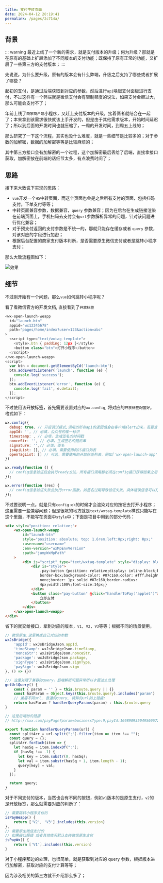 ```yaml
---
title: 支付中转页面
date: 2024-04-12 20:19:41
permalink: /pages/2c714a/
---
```


<Badge text="项目Demo" type="error" vertical="middle"/>

## 背景

::: warning
最近上线了一个新的需求，就是支付版本的升级；何为升级？那就是在原有的基础上扩展添加了不同版本的支付功能；既保持了原有正常的功能，又扩展了一些第三方的支付版本；
:::

先说说，为什么要升级，原有的版本会有什么弊端，升级之后支持了哪些或者扩展了哪些？

起初的支付，是通过后端获取到对应的参数，然后进行`api`唤起支付面板进行支付，不过这样有一个弊端就是微信支付会有限制额度的说法，如果支付金额过大，那么可能会支付不了；

年前上线了`商家商户端`小程序，又赶上支付版本的升级，接着俩者就结合在一起了；本来拿到该需求很快就该上手开发的，但是由于其他需求版本，开始时间延迟了；所以到后面的开发时间也就压缩了，一周的开发时间，到周五上线的；

那么研究了一下这个流程，其实也没什么难度，就是一些细节是比较多的；对于参数的加解密，数据的加解密等等是比较麻烦的；

其中第三方接口会有加解密的一个过程，这个加解密最后丢给了后端，直接拿接口获取，加解密放在前端的话细节太多，有点浪费时间了；

## 思路

接下来大致说下实现的思路：

- `vue`开发一个`H5`中转页面，而这个页面也会是之后所有支付的页面，包括扫码支付，下单支付等等；
- 中转页面兼容参数，数据兼容，`query` 参数兼容；因为在后台在生成链接渲染在前端页面上，手机扫码去支付会有`url`参数解析异常的问题，针对该问题进行优化兼容；
- 对于预支付返回的支付参数是不统一的，那就只能存在缓存或者 `query` 参数，对该对应的字段进行加密；
- 根据后台配置的商家支付版本判断，是否需要原生微信支付或者是跳转小程序支付；

那么大致流程图如下：

![效果](https://qiniu.wangxiaoze.wang/hexo-blog/wechat_pay.png)

## 细节

不过刚开始有一个问题，那么`vue`如何跳转小程序呢？

看了看微信官方的开发文档, 直接看到了`开放标签`

```js
<wx-open-launch-weapp
  id="launch-btn"
  appid="wx12345678"
  path="pages/home/index?user=123&action=abc"
>
  <script type="text/wxtag-template">
    <style>.btn { padding: 12px }</style>
    <button class="btn">打开小程序</button>
  </script>
</wx-open-launch-weapp>
<script>
  var btn = document.getElementById('launch-btn');
  btn.addEventListener('launch', function (e) {
    console.log('success');
  });
  btn.addEventListener('error', function (e) {
    console.log('fail', e.detail);
  });
</script>

```

不过使用该开放标签，首先需要设置对应的`wx.config`, 将对应的`开放标签配置好`， 格式如下：

```js
wx.config({
  debug: true, // 开启调试模式,调用的所有api的返回值会在客户端alert出来，若要查看传入的参数，可以在pc端打开，参数信息会通过log打出，仅在pc端时才会打印
  appId: '', // 必填，公众号的唯一标识
  timestamp: , // 必填，生成签名的时间戳
  nonceStr: '', // 必填，生成签名的随机串
  signature: '',// 必填，签名
  jsApiList: [], // 必填，需要使用的JS接口列表
  openTagList: [] // 可选，需要使用的开放标签列表，例如['wx-open-launch-app']
})

wx.ready(function () {
  // config信息验证后会执行ready方法，所有接口调用都必须在config接口获得结果之后，config是一个客户端的异步操作，所以如果需要在页面加载时就调用相关接口，则须把相关接口放在ready函数中调用来确保正确执行。对于用户触发时才调用的接口，则可以直接调用，不需要放在ready函数中
});

wx.error(function (res) {
  // config信息验证失败会执行error函数，如签名过期导致验证失败，具体错误信息可以打开config的debug模式查看，也可以在返回的res参数中查看，对于SPA可以在这里更新签名
});

```

不过要说明一点，就是只有`config:ok`的时候才会渲染对应的按钮去打开小程序；这里需要一些兼容问题；但是很坑的地方就是`text/wxtag-template`样式只能写在这个里面，不能写在页面中`style`中；下面是项目中用到的部分代码：

```html
<div style="position: relative;">
	<wx-open-launch-weapp
		id="launch-btn"
		style="position: absolute; top: 1.6rem;left:0px;right: 0px;"
		:username="username"
		:env-version="wxMpEnvVersion"
		:path="jumpWxMpPath"
	>
		<div is="script" type="text/wxtag-template" style="display: block;">
			<div is="style">
				.pay-button {position: relative;display: inline-block;boxSizing:
				border-box;background-color: #07c160;color: #fff;height: 44px;outline:
				none;border: 1px solid #07c160;border-radius:
				4px;width:100%;font-size:14px;}
			</div>
			<button class="pay-button" @click="handlerToPay('applet')">
				立即支付
			</button>
		</div>
	</wx-open-launch-weapp>
</div>
```

省下的就交给接口，拿到对应的版本，`V1, V2, V3`等等；根据不同的场景使用，

```js
// 微信原生,这里换成自己对应的参数
wxJsBridge({
    'appId': wxJsBridgeJson.appId,
    'timeStamp': wxJsBridgeJson.timeStamp,
    'nonceStr': wxJsBridgeJson.nonceStr,
    'package': wxJsBridgeJson.package,
    'signType': wxJsBridgeJson.signType,
    'paySign': wxJsBridgeJson.sign
}, () => {})

/// 这里处理了兼容的query，后端解析问题异常所以才要这么处理
getUrlQuery() {
    const { param = '' } = this.$route.query || {}
    const hasParam = Object.keys(this.$route.query).includes('param')
    // 兼容不同url, 普通的query, 特殊的url如上链接;
    return hasParam ? handlerQueryParams(param) : this.$route.query
}

// 这是后端给的链接
// http://xxx.com/payPage?param=businessType:9;payId:1668909350495006721;totalAmt:100000

export function handlerQueryParams(url) {
  const splitArr = url.split(";").filter(item => item !== "");
  const query = {};
  splitArr.forEach(item => {
    let hasSq = item.indexOf(":");
    if (hasSq !== -1) {
      let key = item.substr(0, hasSq);
      let val = item.substr(hasSq + 1, item.length - 1);
      query[key] = val;
    }
  });

  return query;
}

```

对于不同支付的版本，当然也会有不同的按钮，例如`v1`版本的是原生支付，`v2`的是开放标签，那么就需要对应的判断了：

```js
// 需要跳转小程序支付的
isPayWeapp() {
    return ['V2', 'V3'].includes(this.version)
},
// 需要原生微信支付的
// 如果接口报错 或者其他情况默认支持微信原生支付
isPayWx() {
    return ['V1'].includes(this.version)
}
```

对于小程序那边的处理，也很简单，就是获取到对应的 query 参数，根据版本进行加解密，获取对应的支付计算等等；

因为涉及相关的第三方就不介绍那么多了；
